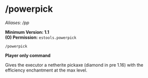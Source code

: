 # /powerpick
*Aliases: /pp*

**Minimum Version: 1.1**  
**(O) Permission:** `estools.powerpick`  
```
/powerpick
```
**Player only command**

Gives the executor a netherite pickaxe (diamond in pre 1.16) 
with the efficiency enchantment at the max level.
